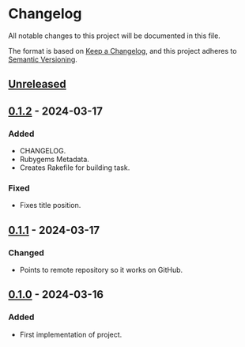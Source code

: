 # Changelog

All notable changes to this project will be documented in this file.

The format is based on [Keep a Changelog](https://keepachangelog.com/en/1.1.0/),
and this project adheres to [Semantic Versioning](https://semver.org/spec/v2.0.0.html).

## [Unreleased]

## [0.1.2] - 2024-03-17

### Added

-   CHANGELOG.
-   Rubygems Metadata.
-   Creates Rakefile for building task.

### Fixed

-   Fixes title position.

## [0.1.1] - 2024-03-17

### Changed

-   Points to remote repository so it works on GitHub.

## [0.1.0] - 2024-03-16

### Added

-   First implementation of project.

[unreleased]: https://github.com/ziinahzoor/cybersynth-theme/compare/v0.1.2...main
[0.1.2]: https://github.com/ziinahzoor/cybersynth-theme/compare/v0.1.1...v0.1.2
[0.1.1]: https://github.com/ziinahzoor/cybersynth-theme/compare/v0.1.0...v0.1.1
[0.1.0]: https://github.com/ziinahzoor/cybersynth-theme/releases/tag/v0.1.0
